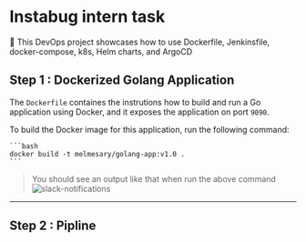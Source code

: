 # Instabug intern task 

🚨 This DevOps project showcases how to use Dockerfile, Jenkinsfile, docker-compose, k8s, Helm charts, and ArgoCD 

## Step 1 : Dockerized Golang Application 

The `Dockerfile` containes the instrutions how to build and run a Go application using Docker, and it exposes the application on port `9090`.

To build the Docker image for this application, run the following command:

    ```bash
    docker build -t melmesary/golang-app:v1.0 .
    ```
> You should see an output like that when run the above command
> ![slack-notifications](../../images/slack-notifications.PNG) 
______ 
 ## Step 2 : Pipline